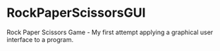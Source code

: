 # RockPaperScissorsGUI
Rock Paper Scissors Game - My first attempt applying a graphical user interface to a program. 
